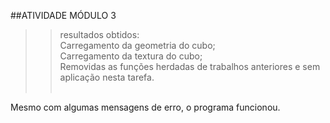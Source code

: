 ##ATIVIDADE MÓDULO 3
>>resultados obtidos:<br>
Carregamento da geometria do cubo;<br>
Carregamento da textura do cubo;<br>
Removidas as funções herdadas de trabalhos anteriores e sem aplicação nesta tarefa.<br><br>

Mesmo com algumas mensagens de erro, o programa funcionou.